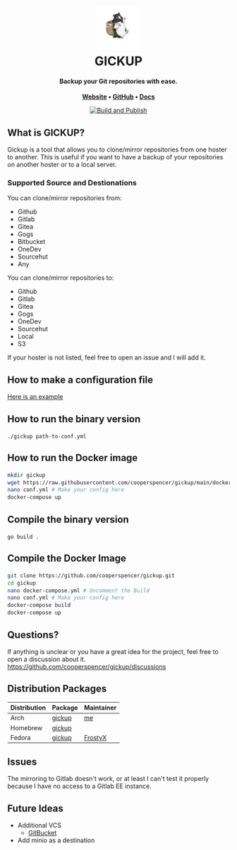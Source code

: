 <h1 align="center">
    <img src="https://github.com/cooperspencer/gickup/blob/main/gickup.png" style="width: 20%;" alt="logo">
    <br/>
    GICKUP
</h1>

<h4 align="center">
    Backup your Git repositories with ease.
</h4>


<p align="center">
    <strong>
        <a href="https://cooperspencer.github.io/gickup-documentation/" target="_blank">Website</a>
        •
        <a href="https://github.com/cooperspencer/gickup/">GitHub</a>
        •
        <a href="https://cooperspencer.github.io/gickup-documentation/docs/" target="_blank">Docs</a>
    </strong>
</p>

<p align="center">
    <a href="https://github.com/cooperspencer/gickup/actions/workflows/docker.yml">
        <img alt="Build and Publish" src="https://github.com/cooperspencer/gickup/actions/workflows/docker.yml/badge.svg">
    </a>
</p>



## What is GICKUP?
Gickup is a tool that allows you to clone/mirror repositories from one hoster to another.
This is useful if you want to have a backup of your repositories on another hoster or to a local server.


### Supported Source and Destionations
You can clone/mirror repositories from:
- Github
- Gitlab
- Gitea
- Gogs
- Bitbucket
- OneDev
- Sourcehut
- Any

You can clone/mirror repositories to:
- Github
- Gitlab
- Gitea
- Gogs
- OneDev
- Sourcehut
- Local
- S3


If your hoster is not listed, feel free to open an issue and I will add it.



## How to make a configuration file
[Here is an example](https://github.com/cooperspencer/gickup/blob/main/conf.example.yml)

## How to run the binary version
`./gickup path-to-conf.yml`

## How to run the Docker image
```bash
mkdir gickup
wget https://raw.githubusercontent.com/cooperspencer/gickup/main/docker-compose.yml
nano conf.yml # Make your config here
docker-compose up
```
## Compile the binary version
`go build .`

## Compile the Docker Image
```bash
git clone https://github.com/cooperspencer/gickup.git
cd gickup
nano docker-compose.yml # Uncomment the Build
nano conf.yml # Make your config here
docker-compose build
docker-compose up
```

## Questions?
If anything is unclear or you have a great idea for the project, feel free to open a discussion about it.
https://github.com/cooperspencer/gickup/discussions

## Distribution Packages
|Distribution|Package|Maintainer|
|---|---|---|
|Arch|[gickup](https://aur.archlinux.org/packages/gickup/)|[me](https://github.com/cooperspencer)|
|Homebrew|[gickup](https://formulae.brew.sh/formula/gickup#default)||
|Fedora|[gickup](https://copr.fedorainfracloud.org/coprs/frostyx/gickup/)|[FrostyX](https://github.com/FrostyX)|

## Issues
The mirroring to Gitlab doesn't work, or at least I can't test it properly because I have no access to a Gitlab EE instance.

## Future Ideas
- Additional VCS
  - [GitBucket](https://gitbucket.github.io/)
- Add minio as a destination
